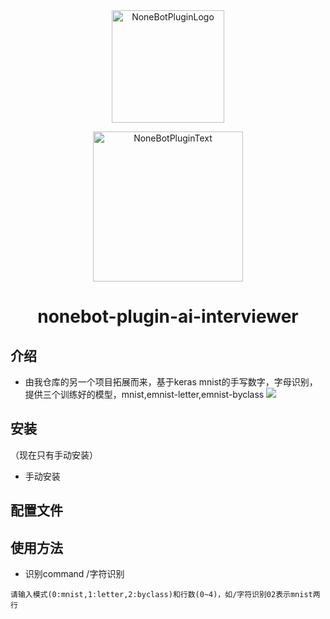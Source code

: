 <div align="center">
  <a href="https://v2.nonebot.dev/store"><img src="https://github.com/A-kirami/nonebot-plugin-template/blob/resources/nbp_logo.png" width="180" height="180" alt="NoneBotPluginLogo"></a>
  <br>
  <p><img src="https://github.com/A-kirami/nonebot-plugin-template/blob/resources/NoneBotPlugin.svg" width="240" alt="NoneBotPluginText"></p>
</div>

<div align="center">

# nonebot-plugin-ai-interviewer
</div>

## 介绍
- 由我仓库的另一个项目拓展而来，基于keras mnist的手写数字，字母识别，提供三个训练好的模型，mnist,emnist-letter,emnist-byclass
![](demo.jpg)
## 安装  
（现在只有手动安装）
* 手动安装

## 配置文件


## 使用方法

- 识别command /字符识别
```
请输入模式(0:mnist,1:letter,2:byclass)和行数(0~4)，如/字符识别02表示mnist两行

```
